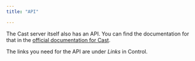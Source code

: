 ```yaml
---
title: "API"

---
```

The Cast server itself also has an API. You can find the documentation for that in the [official documentation for Cast](https://cast.readme.io).

The links you need for the API are under *Links* in Control.
